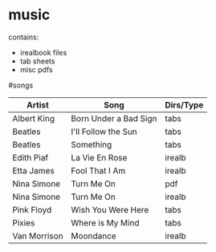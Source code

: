 # music
contains:
* irealbook files
* tab sheets
* misc pdfs

#songs

| **Artist** | **Song** | **Dirs/Type** |
| -------- | -------- | -------- |
| Albert King | Born Under a Bad Sign | tabs |
| Beatles | I'll Follow the Sun | tabs |
| Beatles | Something | tabs |
| Edith Piaf | La Vie En Rose | irealb |
| Etta James | Fool That I Am | irealb |
| Nina Simone | Turn Me On | pdf |
| Nina Simone | Turn Me On | irealb |
| Pink Floyd | Wish You Were Here | tabs |
| Pixies | Where is My Mind | tabs | 
| Van Morrison | Moondance | irealb |


